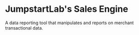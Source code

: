 JumpstartLab's Sales Engine
============

A data reporting tool that manipulates and reports on merchant transactional data.
